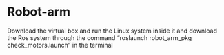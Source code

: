 # Robot-arm
Download the virtual box and run the Linux system inside it and download the Ros system through the command “roslaunch robot_arm_pkg check_motors.launch” in the terminal
